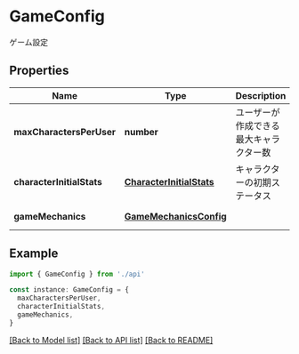 # GameConfig

ゲーム設定

## Properties

| Name                      | Type                                                  | Description                            | Notes                     |
| ------------------------- | ----------------------------------------------------- | -------------------------------------- | ------------------------- |
| **maxCharactersPerUser**  | **number**                                            | ユーザーが作成できる最大キャラクター数 | [optional] [default to 5] |
| **characterInitialStats** | [**CharacterInitialStats**](CharacterInitialStats.md) | キャラクターの初期ステータス           | [default to undefined]    |
| **gameMechanics**         | [**GameMechanicsConfig**](GameMechanicsConfig.md)     |                                        | [default to undefined]    |

## Example

```typescript
import { GameConfig } from './api'

const instance: GameConfig = {
  maxCharactersPerUser,
  characterInitialStats,
  gameMechanics,
}
```

[[Back to Model list]](../README.md#documentation-for-models) [[Back to API list]](../README.md#documentation-for-api-endpoints) [[Back to README]](../README.md)
